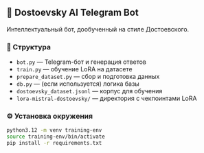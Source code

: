 ## 🧠 Dostoevsky AI Telegram Bot

Интеллектуальный бот, дообученный на стиле Достоевского.

### 📂 Структура

- `bot.py` — Telegram-бот и генерация ответов
- `train.py` — обучение LoRA на датасете
- `prepare_dataset.py` — сбор и подготовка данных
- `db.py` — (если используется) логика базы
- `dostoevsky_dataset.jsonl` — корпус для обучения
- `lora-mistral-dostoevsky/` — директория с чекпоинтами LoRA

### ⚙️ Установка окружения

```bash
python3.12 -m venv training-env
source training-env/bin/activate
pip install -r requirements.txt
